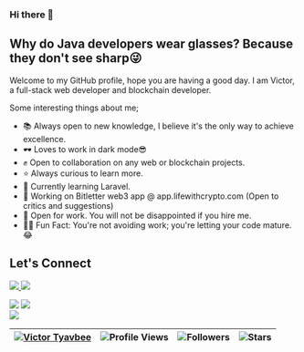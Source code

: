 ### Hi there 👋
## Why do Java developers wear glasses? Because they don't see sharp😜
<!--
**Iamtsquare07/iamtsquare07** is a ✨ _special_ ✨ repository because its `README.md` (this file) appears on your GitHub profile.

Here are some ideas to get you started:

- 🔭 I’m currently working on ...
- 🌱 I’m currently learning ...
- 👯 I’m looking to collaborate on ...
- 🤔 I’m looking for help with ...
- 💬 Ask me about ...
- 📫 How to reach me: ...
- 😄 Pronouns: ...
- ⚡ Fun fact: ...
-->

Welcome to my GitHub profile, hope you are having a good day.
I am Victor, a full-stack web developer and blockchain developer.

Some interesting things about me;
- 📚 Always open to new knowledge, I believe it's the only way to achieve excellence.
- 🕶️ Loves to work in dark mode😎
- ✊ Open to collaboration on any web or blockchain projects.
- ⭐ Always curious to learn more.
- 🌱 Currently learning Laravel.
- 🔭 Working on Bitletter web3 app @ app.lifewithcrypto.com (Open to critics and suggestions) 
- 🫠 Open for work. You will not be disappointed if you hire me.
- 🙌🏾 Fun Fact: You're not avoiding work; you're letting your code mature.😂

## Let's Connect
<p align="left">
<a href="https://twitter.com/Iamtsquare07">
<img src="https://img.shields.io/badge/Twitter-1DA1F2.svg?style=for-the-badge&logo=Twitter&logoColor=white">
</a>

<a href="https://www.linkedin.com/in/victor-tyavbee/">
<img src="https://img.shields.io/badge/LinkedIn-0A66C2.svg?style=for-the-badge&logo=LinkedIn&logoColor=white">
</a>
</p>

![](https://github-readme-stats.vercel.app/api?username=iamtsquare07&theme=dark&hide_border=false&include_all_commits=true&count_private=true)
![](https://github-readme-streak-stats.herokuapp.com/?user=dirambora&theme=dark&hide_border=false)<br/>
![](https://github-readme-stats.vercel.app/api/top-langs/?username=iamtsquare07&theme=dark&hide_border=false&include_all_commits=true&count_private=true&layout=compact)


| [![Victor Tyavbee](https://img.shields.io/badge/Victor-Tyavbee-<COLOR>.svg)](https://shields.io/) | ![Profile Views](https://komarev.com/ghpvc/?username=iamtsquare07&color=green) | ![Followers](https://img.shields.io/github/followers/iamtsquare07) | ![Stars](https://img.shields.io/github/stars/iamtsquare07?label=Profile%20Stars&logo=Profile%20stars&logoColor=g) |
--| --| --| --|

